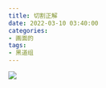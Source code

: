 ```yaml
---
title: 切割正解
date: 2022-03-10 03:40:00
categories:
- 画面的
tags:
- 黑道组
---
```


![](https://github.com/spooats/spooats.github.io/raw/master/images/2022-03-10.jpg)
